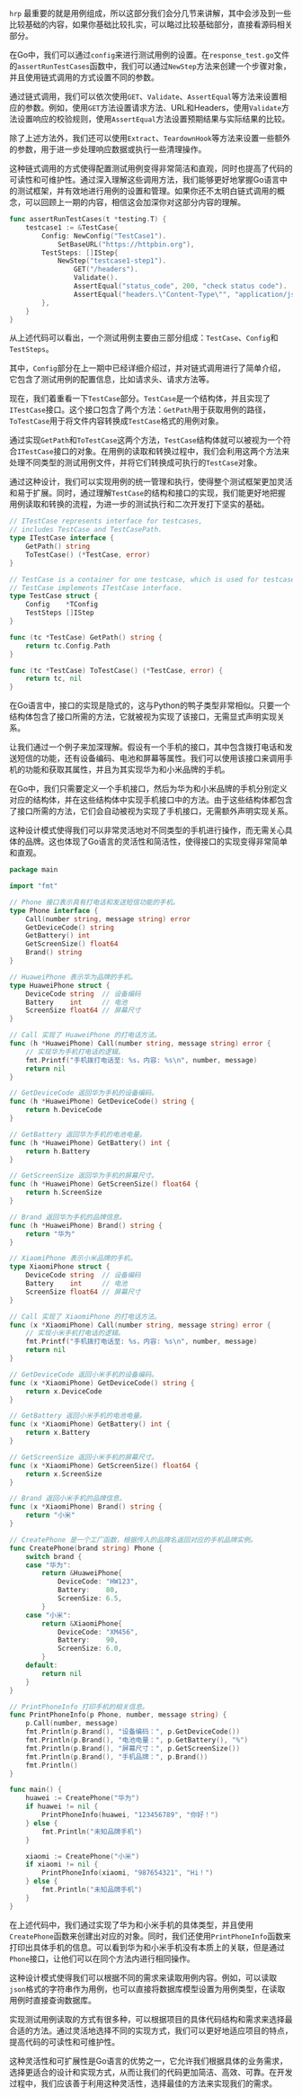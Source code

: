 `hrp` 最重要的就是用例组成，所以这部分我们会分几节来讲解，其中会涉及到一些比较基础的内容，如果你基础比较扎实，可以略过比较基础部分，直接看源码相关部分。

在Go中，我们可以通过`config`来进行测试用例的设置。在`response_test.go`文件的`assertRunTestCases`函数中，我们可以通过`NewStep`方法来创建一个步骤对象，并且使用链式调用的方式设置不同的参数。

通过链式调用，我们可以依次使用`GET`、`Validate`、`AssertEqual`等方法来设置相应的参数。例如，使用`GET`方法设置请求方法、URL和Headers，使用`Validate`方法设置响应的校验规则，使用`AssertEqual`方法设置预期结果与实际结果的比较。

除了上述方法外，我们还可以使用`Extract`、`TeardownHook`等方法来设置一些额外的参数，用于进一步处理响应数据或执行一些清理操作。

这种链式调用的方式使得配置测试用例变得非常简洁和直观，同时也提高了代码的可读性和可维护性。通过深入理解这些调用方法，我们能够更好地掌握Go语言中的测试框架，并有效地进行用例的设置和管理。如果你还不太明白链式调用的概念，可以回顾上一期的内容，相信这会加深你对这部分内容的理解。

```go
func assertRunTestCases(t *testing.T) {
	testcase1 := &TestCase{
		Config: NewConfig("TestCase1").
			SetBaseURL("https://httpbin.org"),
		TestSteps: []IStep{
			NewStep("testcase1-step1").
				GET("/headers").
				Validate().
				AssertEqual("status_code", 200, "check status code").
				AssertEqual("headers.\"Content-Type\"", "application/json", "check http response Content-Type"),
		},
	}
}
```

从上述代码可以看出，一个测试用例主要由三部分组成：`TestCase`、`Config`和`TestSteps`。

其中，`Config`部分在上一期中已经详细介绍过，并对链式调用进行了简单介绍，它包含了测试用例的配置信息，比如请求头、请求方法等。

现在，我们着重看一下`TestCase`部分。`TestCase`是一个结构体，并且实现了`ITestCase`接口。这个接口包含了两个方法：`GetPath`用于获取用例的路径，`ToTestCase`用于将文件内容转换成`TestCase`格式的用例对象。

通过实现`GetPath`和`ToTestCase`这两个方法，`TestCase`结构体就可以被视为一个符合`ITestCase`接口的对象。在用例的读取和转换过程中，我们会利用这两个方法来处理不同类型的测试用例文件，并将它们转换成可执行的`TestCase`对象。

通过这种设计，我们可以实现用例的统一管理和执行，使得整个测试框架更加灵活和易于扩展。同时，通过理解`TestCase`的结构和接口的实现，我们能更好地把握用例读取和转换的流程，为进一步的测试执行和二次开发打下坚实的基础。

```go
// ITestCase represents interface for testcases,
// includes TestCase and TestCasePath.
type ITestCase interface {
	GetPath() string
	ToTestCase() (*TestCase, error)
}

// TestCase is a container for one testcase, which is used for testcase runner.
// TestCase implements ITestCase interface.
type TestCase struct {
	Config    *TConfig
	TestSteps []IStep
}

func (tc *TestCase) GetPath() string {
	return tc.Config.Path
}

func (tc *TestCase) ToTestCase() (*TestCase, error) {
	return tc, nil
}
```


在Go语言中，接口的实现是隐式的，这与Python的鸭子类型非常相似。只要一个结构体包含了接口所需的方法，它就被视为实现了该接口，无需显式声明实现关系。

让我们通过一个例子来加深理解。假设有一个手机的接口，其中包含拨打电话和发送短信的功能，还有设备编码、电池和屏幕等属性。我们可以使用该接口来调用手机的功能和获取其属性，并且为其实现华为和小米品牌的手机。

在Go中，我们只需要定义一个手机接口，然后为华为和小米品牌的手机分别定义对应的结构体，并在这些结构体中实现手机接口中的方法。由于这些结构体都包含了接口所需的方法，它们会自动被视为实现了手机接口，无需额外声明实现关系。

这种设计模式使得我们可以非常灵活地对不同类型的手机进行操作，而无需关心具体的品牌。这也体现了Go语言的灵活性和简洁性，使得接口的实现变得非常简单和直观。

```go
package main

import "fmt"

// Phone 接口表示具有打电话和发送短信功能的手机。
type Phone interface {
	Call(number string, message string) error
	GetDeviceCode() string
	GetBattery() int
	GetScreenSize() float64
	Brand() string
}

// HuaweiPhone 表示华为品牌的手机。
type HuaweiPhone struct {
	DeviceCode string  // 设备编码
	Battery    int     // 电池
	ScreenSize float64 // 屏幕尺寸
}

// Call 实现了 HuaweiPhone 的打电话方法。
func (h *HuaweiPhone) Call(number string, message string) error {
	// 实现华为手机打电话的逻辑。
	fmt.Printf("手机拨打电话至: %s，内容: %s\n", number, message)
	return nil
}

// GetDeviceCode 返回华为手机的设备编码。
func (h *HuaweiPhone) GetDeviceCode() string {
	return h.DeviceCode
}

// GetBattery 返回华为手机的电池电量。
func (h *HuaweiPhone) GetBattery() int {
	return h.Battery
}

// GetScreenSize 返回华为手机的屏幕尺寸。
func (h *HuaweiPhone) GetScreenSize() float64 {
	return h.ScreenSize
}

// Brand 返回华为手机的品牌信息。
func (h *HuaweiPhone) Brand() string {
	return "华为"
}

// XiaomiPhone 表示小米品牌的手机。
type XiaomiPhone struct {
	DeviceCode string  // 设备编码
	Battery    int     // 电池
	ScreenSize float64 // 屏幕尺寸
}

// Call 实现了 XiaomiPhone 的打电话方法。
func (x *XiaomiPhone) Call(number string, message string) error {
	// 实现小米手机打电话的逻辑。
	fmt.Printf("手机拨打电话至: %s，内容: %s\n", number, message)
	return nil
}

// GetDeviceCode 返回小米手机的设备编码。
func (x *XiaomiPhone) GetDeviceCode() string {
	return x.DeviceCode
}

// GetBattery 返回小米手机的电池电量。
func (x *XiaomiPhone) GetBattery() int {
	return x.Battery
}

// GetScreenSize 返回小米手机的屏幕尺寸。
func (x *XiaomiPhone) GetScreenSize() float64 {
	return x.ScreenSize
}

// Brand 返回小米手机的品牌信息。
func (x *XiaomiPhone) Brand() string {
	return "小米"
}

// CreatePhone 是一个工厂函数，根据传入的品牌名返回对应的手机品牌实例。
func CreatePhone(brand string) Phone {
	switch brand {
	case "华为":
		return &HuaweiPhone{
			DeviceCode: "HW123",
			Battery:    80,
			ScreenSize: 6.5,
		}
	case "小米":
		return &XiaomiPhone{
			DeviceCode: "XM456",
			Battery:    90,
			ScreenSize: 6.0,
		}
	default:
		return nil
	}
}

// PrintPhoneInfo 打印手机的相关信息。
func PrintPhoneInfo(p Phone, number, message string) {
	p.Call(number, message)
	fmt.Println(p.Brand(), "设备编码：", p.GetDeviceCode())
	fmt.Println(p.Brand(), "电池电量：", p.GetBattery(), "%")
	fmt.Println(p.Brand(), "屏幕尺寸：", p.GetScreenSize())
	fmt.Println(p.Brand(), "手机品牌：", p.Brand()) 
	fmt.Println()
}

func main() {
	huawei := CreatePhone("华为")
	if huawei != nil {
		PrintPhoneInfo(huawei, "123456789", "你好！")
	} else {
		fmt.Println("未知品牌手机")
	}

	xiaomi := CreatePhone("小米")
	if xiaomi != nil {
		PrintPhoneInfo(xiaomi, "987654321", "Hi！")
	} else {
		fmt.Println("未知品牌手机")
	}
}

```

在上述代码中，我们通过实现了华为和小米手机的具体类型，并且使用`CreatePhone`函数来创建出对应的对象。同时，我们还使用`PrintPhoneInfo`函数来打印出具体手机的信息。可以看到华为和小米手机没有本质上的关联，但是通过`Phone`接口，让他们可以在同个方法内进行相同操作。

这种设计模式使得我们可以根据不同的需求来读取用例内容。例如，可以读取`json`格式的字符串作为用例，也可以直接将数据库模型设置为用例类型，在读取用例时直接查询数据库。

实现测试用例读取的方式有很多种，可以根据项目的具体代码结构和需求来选择最合适的方法。通过灵活地选择不同的实现方式，我们可以更好地适应项目的特点，提高代码的可读性和可维护性。

这种灵活性和可扩展性是Go语言的优势之一，它允许我们根据具体的业务需求，选择更适合的设计和实现方式，从而让我们的代码更加简洁、高效、可靠。在开发过程中，我们应该善于利用这种灵活性，选择最佳的方法来实现我们的需求。

